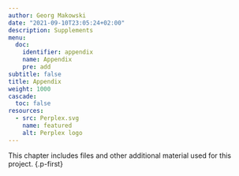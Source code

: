 ```yaml
---
author: Georg Makowski
date: "2021-09-10T23:05:24+02:00"
description: Supplements
menu:
  doc:
    identifier: appendix
    name: Appendix
    pre: add
subtitle: false
title: Appendix
weight: 1000
cascade:
  toc: false
resources: 
  - src: Perplex.svg
    name: featured
    alt: Perplex logo
---
```


This chapter includes files and other additional material used for this project.
{.p-first} <!-- more -->
